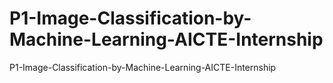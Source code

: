 # P1-Image-Classification-by-Machine-Learning-AICTE-Internship
P1-Image-Classification-by-Machine-Learning-AICTE-Internship
